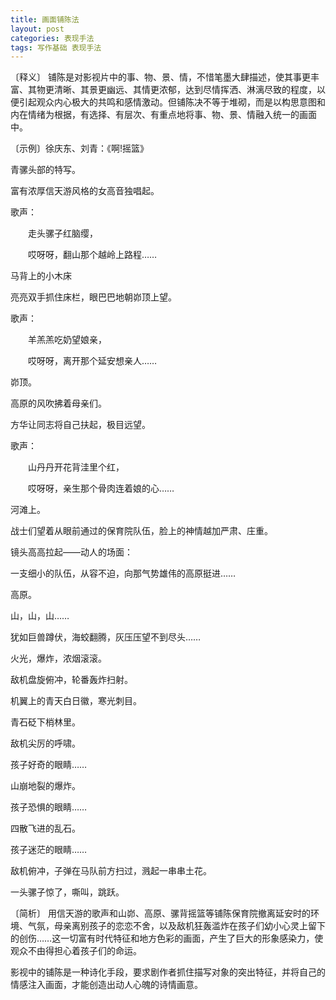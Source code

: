 ```yaml
---
title: 画面铺陈法
layout: post
categories: 表现手法
tags: 写作基础 表现手法
---
```


〔释义〕 铺陈是对影视片中的事、物、景、情，不惜笔墨大肆描述，使其事更丰富、其物更清晰、其景更幽远、其情更浓郁，达到尽情挥洒、淋漓尽致的程度，以便引起观众内心极大的共鸣和感情激动。但铺陈决不等于堆砌，而是以构思意图和内在情绪为根据，有选择、有层次、有重点地将事、物、景、情融入统一的画面中。

〔示例〕徐庆东、刘青：《啊!摇篮》

青骡头部的特写。

富有浓厚信天游风格的女高音独唱起。

歌声：

　　走头骡子红脑缨，

　　哎呀呀，翻山那个越岭上路程……

马背上的小木床

亮亮双手抓住床栏，眼巴巴地朝峁顶上望。

歌声：

　　羊羔羔吃奶望娘亲，

　　哎呀呀，离开那个延安想亲人……

峁顶。

高原的风吹拂着母亲们。

方华让同志将自己扶起，极目远望。

歌声：

　　山丹丹开花背洼里个红，

　　哎呀呀，亲生那个骨肉连着娘的心……

河滩上。

战士们望着从眼前通过的保育院队伍，脸上的神情越加严肃、庄重。

镜头高高拉起——动人的场面：

一支细小的队伍，从容不迫，向那气势雄伟的高原挺进……

高原。

山，山，山……

犹如巨兽蹲伏，海蛟翻腾，灰压压望不到尽头……

火光，爆炸，浓烟滚滚。

敌机盘旋俯冲，轮番轰炸扫射。

机翼上的青天白日徽，寒光刺目。

青石砭下梢林里。

敌机尖厉的呼啸。

孩子好奇的眼睛……

山崩地裂的爆炸。

孩子恐惧的眼睛……

四散飞进的乱石。

孩子迷茫的眼睛……

敌机俯冲，子弹在马队前方扫过，溅起一串串土花。

一头骡子惊了，嘶叫，跳跃。

〔简析〕 用信天游的歌声和山峁、高原、骡背摇篮等铺陈保育院撤离延安时的环境、气氛，母亲离别孩子的恋恋不舍，以及敌机狂轰滥炸在孩子们幼小心灵上留下的创伤……这一切富有时代特征和地方色彩的画面，产生了巨大的形象感染力，使观众不由得担心着孩子们的命运。

影视中的铺陈是一种诗化手段，要求剧作者抓住描写对象的突出特征，并将自己的情感注入画面，才能创造出动人心魄的诗情画意。 